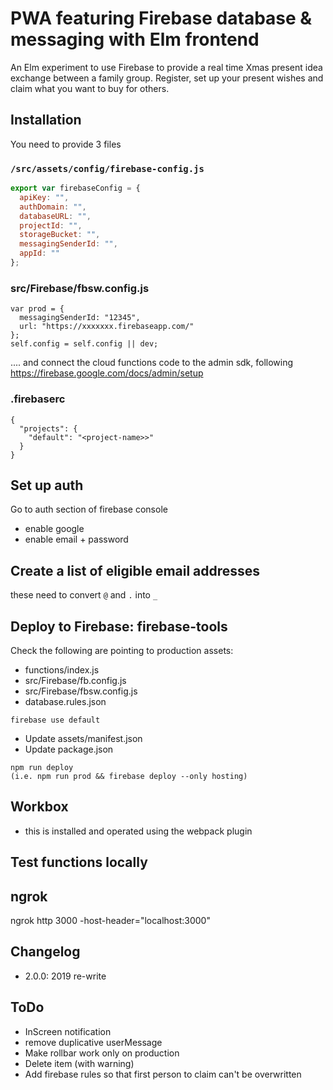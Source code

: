 # PWA featuring Firebase database & messaging with Elm frontend

An Elm experiment to use Firebase to provide a real time Xmas present idea exchange between a family group. Register, set up your present wishes and claim what you want to buy for others.

## Installation

You need to provide 3 files

### `/src/assets/config/firebase-config.js`

```js
export var firebaseConfig = {
  apiKey: "",
  authDomain: "",
  databaseURL: "",
  projectId: "",
  storageBucket: "",
  messagingSenderId: "",
  appId: ""
};
```

### src/Firebase/fbsw.config.js

```
var prod = {
  messagingSenderId: "12345",
  url: "https://xxxxxxx.firebaseapp.com/"
};
self.config = self.config || dev;
```

.... and connect the cloud functions code to the admin sdk, following https://firebase.google.com/docs/admin/setup

### .firebaserc

```
{
  "projects": {
    "default": "<project-name>>"
  }
}
```

## Set up auth

Go to auth section of firebase console

-   enable google
-   enable email + password

## Create a list of eligible email addresses

these need to convert `@` and `.` into `_`

## Deploy to Firebase: firebase-tools

Check the following are pointing to production assets:

-   functions/index.js
-   src/Firebase/fb.config.js
-   src/Firebase/fbsw.config.js
-   database.rules.json

`firebase use default`

-   Update assets/manifest.json
-   Update package.json

```
npm run deploy
(i.e. npm run prod && firebase deploy --only hosting)
```

## Workbox

- this is installed and operated using the webpack plugin

## Test functions locally

## ngrok

ngrok http 3000 -host-header="localhost:3000"

## Changelog

-   2.0.0: 2019 re-write

## ToDo

-   InScreen notification
-   remove duplicative userMessage
-   Make rollbar work only on production
-   Delete item (with warning)
-   Add firebase rules so that first person to claim can't be overwritten
